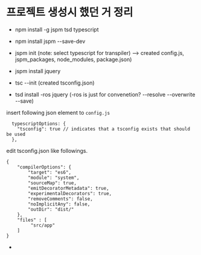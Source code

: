 # 프로젝트 생성시 했던 거 정리

- npm install -g jspm tsd typescript

- npm install jspm --save-dev

- jspm init
  (note: select typescript for transpiler)
  --> created config.js, jspm_packages, node_modules, package.json)
- jspm install jquery

- tsc --init
  (created tsconfig.json)
- tsd install -ros jquery
  (-ros is just for convenetion? --resolve --overwrite --save)
  


insert following json element to `config.js`
```
  typescriptOptions: {
    "tsconfig": true // indicates that a tsconfig exists that should be used
  },
```

edit tsconfig.json like followings.
```
{
    "compilerOptions": {
        "target": "es6",
        "module": "system",
        "sourceMap": true,
        "emitDecoratorMetadata": true,
        "experimentalDecorators": true,
        "removeComments": false,
        "noImplicitAny": false,
        "outDir": "dist/"
    },
    "files" : [
         "src/app" 
    ]
}
```


-